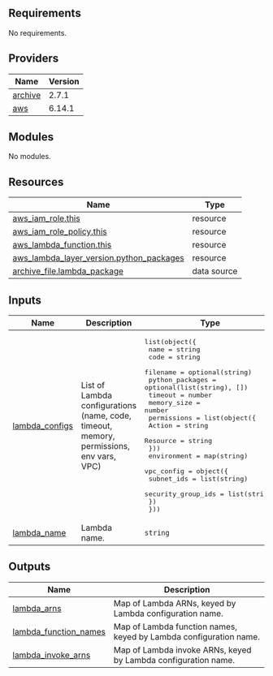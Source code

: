 ## Requirements

No requirements.

## Providers

| Name | Version |
|------|---------|
| <a name="provider_archive"></a> [archive](#provider\_archive) | 2.7.1 |
| <a name="provider_aws"></a> [aws](#provider\_aws) | 6.14.1 |

## Modules

No modules.

## Resources

| Name | Type |
|------|------|
| [aws_iam_role.this](https://registry.terraform.io/providers/hashicorp/aws/latest/docs/resources/iam_role) | resource |
| [aws_iam_role_policy.this](https://registry.terraform.io/providers/hashicorp/aws/latest/docs/resources/iam_role_policy) | resource |
| [aws_lambda_function.this](https://registry.terraform.io/providers/hashicorp/aws/latest/docs/resources/lambda_function) | resource |
| [aws_lambda_layer_version.python_packages](https://registry.terraform.io/providers/hashicorp/aws/latest/docs/resources/lambda_layer_version) | resource |
| [archive_file.lambda_package](https://registry.terraform.io/providers/hashicorp/archive/latest/docs/data-sources/file) | data source |

## Inputs

| Name | Description | Type | Default | Required |
|------|-------------|------|---------|:--------:|
| <a name="input_lambda_configs"></a> [lambda\_configs](#input\_lambda\_configs) | List of Lambda configurations (name, code, timeout, memory, permissions, env vars, VPC) | <pre>list(object({<br/>    name            = string<br/>    code            = string<br/>    filename        = optional(string)<br/>    python_packages = optional(list(string), [])<br/>    timeout         = number<br/>    memory_size     = number<br/>    permissions = list(object({<br/>      Action   = string<br/>      Resource = string<br/>    }))<br/>    environment = map(string)<br/>    vpc_config = object({<br/>      subnet_ids         = list(string)<br/>      security_group_ids = list(string)<br/>    })<br/>  }))</pre> | `[]` | no |
| <a name="input_lambda_name"></a> [lambda\_name](#input\_lambda\_name) | Lambda name. | `string` | n/a | yes |

## Outputs

| Name | Description |
|------|-------------|
| <a name="output_lambda_arns"></a> [lambda\_arns](#output\_lambda\_arns) | Map of Lambda ARNs, keyed by Lambda configuration name. |
| <a name="output_lambda_function_names"></a> [lambda\_function\_names](#output\_lambda\_function\_names) | Map of Lambda function names, keyed by Lambda configuration name. |
| <a name="output_lambda_invoke_arns"></a> [lambda\_invoke\_arns](#output\_lambda\_invoke\_arns) | Map of Lambda invoke ARNs, keyed by Lambda configuration name. |
